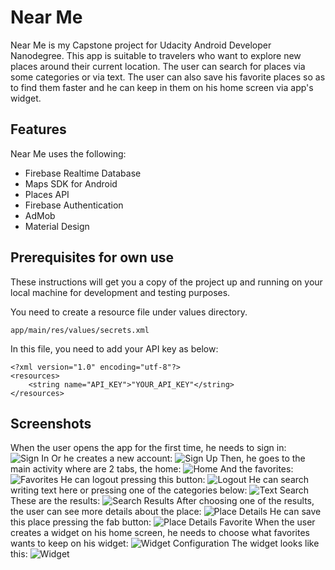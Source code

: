 # Near Me
  Near Me is my Capstone project for Udacity Android Developer Nanodegree. This app is suitable to travelers 
who want to explore new places around their current location. The user can search for places via some categories or
via text. The user can also save his favorite places so as to find them faster and he can keep in them on his home screen via app's widget.
## Features
Near Me uses the following:
* Firebase Realtime Database
* Maps SDK for Android
* Places API
* Firebase Authentication
* AdMob
* Material Design
## Prerequisites for own use
These instructions will get you a copy of the project up and running on your local machine for development and testing purposes.

You need to create a resource file under values directory.
```
app/main/res/values/secrets.xml
```
In this file, you need to add your API key as below:
```
<?xml version="1.0" encoding="utf-8"?>
<resources>
    <string name="API_KEY">"YOUR_API_KEY"</string>
</resources>
```
## Screenshots
When the user opens the app for the first time, he needs to sign in:
![Sign In](/screenshots/sign_in.png)
Or he creates a new account:
![Sign Up](/screenshots/sign_up.png)
Then, he goes to the main activity where are 2 tabs, the home:
![Home](/screenshots/home_screen.png)
And the favorites:
![Favorites](/screenshots/favorites_screen.png)
He can logout pressing this button:
![Logout](/screenshots/home_logout_screen.png)
He can search writing text here or pressing one of the categories below:
![Text Search](/screenshots/text_search_screen.png)
These are the results:
![Search Results](/screenshots/text_search_results_screen.png)
After choosing one of the results, the user can see more details about the place:
![Place Details](/screenshots/place_details_screen.png)
He can save this place pressing the fab button:
![Place Details Favorite](/screenshots/place_details_favorite_screen.png)
When the user creates a widget on his home screen, he needs to choose what favorites wants to keep on his widget:
![Widget Configuration](/screenshots/widget_configuration_screen.png)
The widget looks like this:
![Widget](/screenshots/widget.png)
